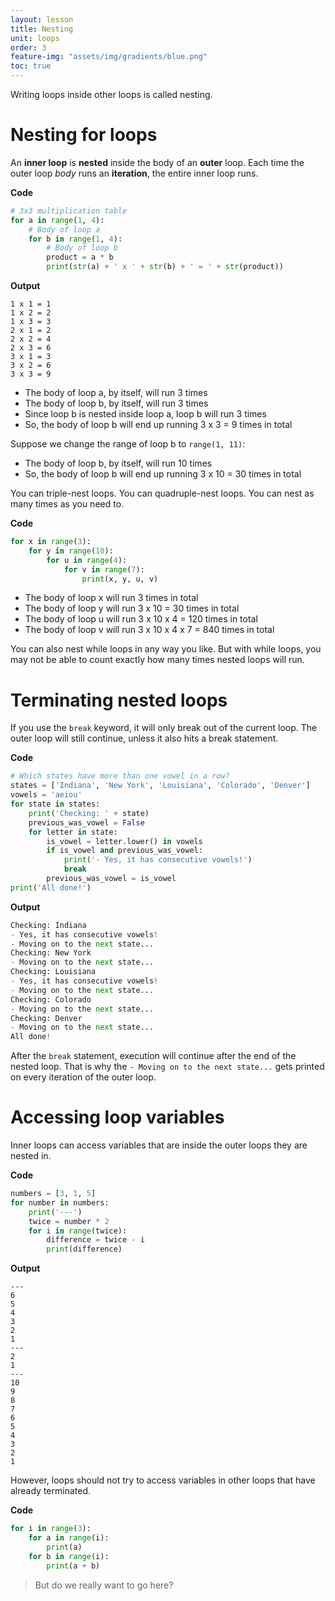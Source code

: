 ```yaml
---
layout: lesson
title: Nesting
unit: loops
order: 3
feature-img: "assets/img/gradients/blue.png"
toc: true
---
```


Writing loops inside other loops is called nesting.

# Nesting for loops

An **inner loop** is **nested** inside the body of an **outer** loop. Each time the outer loop _body_ runs an **iteration**, the entire inner loop runs.

**Code**

```python
# 3x3 multiplication table
for a in range(1, 4):
    # Body of loop a
    for b in range(1, 4):
        # Body of loop b
        product = a * b
        print(str(a) + ' x ' + str(b) + ' = ' + str(product))
```

**Output**

```
1 x 1 = 1
1 x 2 = 2
1 x 3 = 3
2 x 1 = 2
2 x 2 = 4
2 x 3 = 6
3 x 1 = 3
3 x 2 = 6
3 x 3 = 9
```

- The body of loop a, by itself, will run 3 times
- The body of loop b, by itself, will run 3 times
- Since loop b is nested inside loop a, loop b will run 3 times
- So, the body of loop b will end up running 3 x 3 = 9 times in total

Suppose we change the range of loop b to `range(1, 11)`:

- The body of loop b, by itself, will run 10 times
- So, the body of loop b will end up running 3 x 10 = 30 times in total

You can triple-nest loops. You can quadruple-nest loops. You can nest as many times as you need to.

**Code**
```python
for x in range(3):
    for y in range(10):
        for u in range(4):
            for v in range(7):
                print(x, y, u, v)
```

- The body of loop x will run 3 times in total
- The body of loop y will run 3 x 10 = 30 times in total
- The body of loop u will run 3 x 10 x 4 = 120 times in total
- The body of loop v will run 3 x 10 x 4 x 7 = 840 times in total

You can also nest while loops in any way you like. But with while loops, you may not be able to count exactly how many times nested loops will run.

# Terminating nested loops

If you use the `break` keyword, it will only break out of the current loop. The outer loop will still continue, unless it also hits a break statement.

**Code**

```python
# Which states have more than one vowel in a row?
states = ['Indiana', 'New York', 'Louisiana', 'Colorado', 'Denver']
vowels = 'aeiou'
for state in states:
    print('Checking: ' + state)
    previous_was_vowel = False
    for letter in state:
        is_vowel = letter.lower() in vowels
        if is_vowel and previous_was_vowel:
            print('- Yes, it has consecutive vowels!')
            break
        previous_was_vowel = is_vowel
print('All done!')
```

**Output**

```python
Checking: Indiana
- Yes, it has consecutive vowels!
- Moving on to the next state...
Checking: New York
- Moving on to the next state...
Checking: Louisiana
- Yes, it has consecutive vowels!
- Moving on to the next state...
Checking: Colorado
- Moving on to the next state...
Checking: Denver
- Moving on to the next state...
All done!
```

After the `break` statement, execution will continue after the end of the nested loop. That is why the `- Moving on to the next state...` gets printed on every iteration of the outer loop.

# Accessing loop variables

Inner loops can access variables that are inside the outer loops they are nested in.

**Code**

```python
numbers = [3, 1, 5]
for number in numbers:
    print('---')
    twice = number * 2
    for i in range(twice):
        difference = twice - i
        print(difference)
```

**Output**

```
---
6
5
4
3
2
1
---
2
1
---
10
9
8
7
6
5
4
3
2
1
```

However, loops should not try to access variables in other loops that have already terminated.

**Code**

```python
for i in range(3):
    for a in range(i):
        print(a)
    for b in range(i):
        print(a + b)
```

> But do we really want to go here?